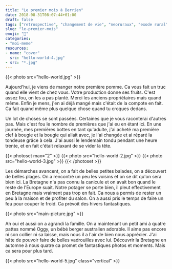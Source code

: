 ```yaml
---
title: "Le premier mois à Berrien"
date: 2018-08-31T08:07:44+01:00
draft: false
tags: ["retrospective", "changement de vie", "neoruraux", "exode rural", "france", "finistere", "monts d'Arrée", "Bretagne", "campagne", "ocean", "slow life", "rural exodus", "life change"]
slug: "le-premier-mois"
emoji: "🏡"
categories:
- "moi-meme"
resources:
- name: "cover"
  src: "hello-world-4.jpg"
- src: "*.jpg"
--- 
```


{{< photo src="hello-world.jpg" >}}

Aujourd'hui, je viens de manger notre première pomme. Ca vous fait un truc quand elle vient de chez vous. Votre production donne ses fruits. C'est assez fou, on les a pas planté. Merci les anciens propriétaires mais quand même. Enfin je mens, j'en ai déjà mangé mais c'était de la compote en fait. Ca fait quand même plus quelque chose quand tu croques dedans.

Un lot de choses se sont passées. Certaines que je vous raconterai d'autres pas. Mais c'est fou le nombre de premières que j'ai eu en étant ici. En une journée, mes premières bottes en tant qu'adulte, j'ai acheté ma première clef à bougie et la bougie qui allait avec, je l'ai changée et ai réparé la tondeuse grâce à cela. J'ai aussi le lendemain tondu pendant une heure trente, et en fait c'était relaxant de se vider la tête.

{{< photoset max="2" >}}
  {{< photo src="hello-world-2.jpg" >}}
  {{< photo src="hello-world-3.jpg" >}}
{{< /photoset >}}

Les démarches avancent, on a fait de belles petites balades, on a découvert de belles plages. On a rencontré un peu les voisins et on se dit qu'on sera bien ici. La Bretagne n'a pas connu la canicule et on avait bon quand le reste de l'Europe suait. Notre potager se porte bien, il pleut effectivement en Bretagne mais vraiment pas trop en fait. Ca nous a permis de rester un peu à la maison et de profiter du salon. On a aussi pris le temps de faire un feu pour couper le froid. Ca prévoit des hivers fantastiques.


{{< photo src="main-picture.jpg" >}}

Ah oui et aussi on a agrandi la famille. On a maintenant un petit ami à quatre pattes nommé Oggy, un bébé berger australien adorable. Il aime pas encore ni son collier ni sa laisse, mais nous il a l'air de bien nous apprécier. J'ai hâte de pouvoir faire de belles vadrouilles avec lui. Découvrir la Bretagne en automne à nous quatre ca promet de fantastiques photos et moments. Mais ca sera pour plus tard.

  {{< photo src="hello-world-5.jpg" class="vertical" >}}
